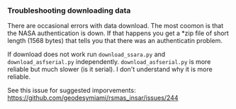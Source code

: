 ### Troubleshooting downloading data 

There are occasional errors with data download. The most coomon is that the NASA authentication is down. If that happens you get a *zip file of  short length (1568 bytes) that tells you that there was an authenticatin problem.

If download does not work run `download_ssara.py` and `download_asfserial.py` independently.  `download_asfserial.py` is more reliable but much slower (is it serial).  I don't understand why it is more reliable. 

See this issue for suggested imporvements:
https://github.com/geodesymiami/rsmas_insar/issues/244
